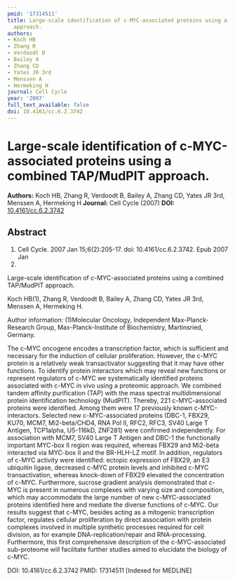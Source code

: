 ```yaml
---
pmid: '17314511'
title: Large-scale identification of c-MYC-associated proteins using a combined TAP/MudPIT
  approach.
authors:
- Koch HB
- Zhang R
- Verdoodt B
- Bailey A
- Zhang CD
- Yates JR 3rd
- Menssen A
- Hermeking H
journal: Cell Cycle
year: '2007'
full_text_available: false
doi: 10.4161/cc.6.2.3742
---
```


# Large-scale identification of c-MYC-associated proteins using a combined TAP/MudPIT approach.
**Authors:** Koch HB, Zhang R, Verdoodt B, Bailey A, Zhang CD, Yates JR 3rd, Menssen A, Hermeking H
**Journal:** Cell Cycle (2007)
**DOI:** [10.4161/cc.6.2.3742](https://doi.org/10.4161/cc.6.2.3742)

## Abstract

1. Cell Cycle. 2007 Jan 15;6(2):205-17. doi: 10.4161/cc.6.2.3742. Epub 2007 Jan
20.

Large-scale identification of c-MYC-associated proteins using a combined 
TAP/MudPIT approach.

Koch HB(1), Zhang R, Verdoodt B, Bailey A, Zhang CD, Yates JR 3rd, Menssen A, 
Hermeking H.

Author information:
(1)Molecular Oncology, Independent Max-Planck-Research Group, 
Max-Planck-Institute of Biochemistry, Martinsried, Germany.

The c-MYC oncogene encodes a transcription factor, which is sufficient and 
necessary for the induction of cellular proliferation. However, the c-MYC 
protein is a relatively weak transactivator suggesting that it may have other 
functions. To identify protein interactors which may reveal new functions or 
represent regulators of c-MYC we systematically identified proteins associated 
with c-MYC in vivo using a proteomic approach. We combined tandem affinity 
purification (TAP) with the mass spectral multidimensional protein 
identification technology (MudPIT). Thereby, 221 c-MYC-associated proteins were 
identified. Among them were 17 previously known c-MYC-interactors. Selected new 
c-MYC-associated proteins (DBC-1, FBX29, KU70, MCM7, Mi2-beta/CHD4, RNA Pol II, 
RFC2, RFC3, SV40 Large T Antigen, TCP1alpha, U5-116kD, ZNF281) were confirmed 
independently. For association with MCM7, SV40 Large T Antigen and DBC-1 the 
functionally important MYC-box II region was required, whereas FBX29 and 
Mi2-beta interacted via MYC-box II and the BR-HLH-LZ motif. In addition, 
regulators of c-MYC activity were identified: ectopic expression of FBX29, an E3 
ubiquitin ligase, decreased c-MYC protein levels and inhibited c-MYC 
transactivation, whereas knock-down of FBX29 elevated the concentration of 
c-MYC. Furthermore, sucrose gradient analysis demonstrated that c-MYC is present 
in numerous complexes with varying size and composition, which may accommodate 
the large number of new c-MYC-associated proteins identified here and mediate 
the diverse functions of c-MYC. Our results suggest that c-MYC, besides acting 
as a mitogenic transcription factor, regulates cellular proliferation by direct 
association with protein complexes involved in multiple synthetic processes 
required for cell division, as for example DNA-replication/repair and 
RNA-processing. Furthermore, this first comprehensive description of the 
c-MYC-associated sub-proteome will facilitate further studies aimed to elucidate 
the biology of c-MYC.

DOI: 10.4161/cc.6.2.3742
PMID: 17314511 [Indexed for MEDLINE]
